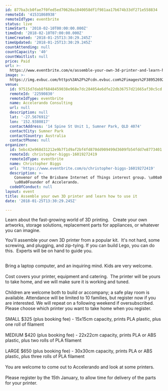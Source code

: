 ```yaml
---
id: 877ba3cb0fae7f0fed5ed70620a1040058df1f981aa17b674b33df271e558834
remoteId: '41531868938'
remoteIdType: eventbrite
status: live
timeStart: '2018-02-10T00:00:00.000Z'
timeEnd: '2018-02-10T07:00:00.000Z'
timeCreated: '2018-01-25T13:30:29.245Z'
timeUpdated: '2018-01-25T13:30:29.245Z'
countAttending: null
countCapacity: '40'
countWaitlist: null
price: Paid
url: >-
  https://www.eventbrite.com/e/assemble-your-own-3d-printer-and-learn-how-to-use-it-tickets-41531868938?aff=ebapi
image: >-
  https://img.evbuc.com/https%3A%2F%2Fcdn.evbuc.com%2Fimages%2F38952692%2F18174719667%2F1%2Foriginal.jpg?s=2a4900e18e13d95ab0eda93dd8900c9c
venue:
  id: 97515d7dab8f6848459038e968e7dc284054e6dfe22db36757d21665af30c5cd
  remoteId: '22590830'
  remoteIdType: eventbrite
  name: Accelerando Consulting
  url: null
  description: null
  lat: '-27.5676912'
  lon: '152.9380817'
  contactAddress: '14 Spine St Unit 1, Sumner Park, QLD 4074'
  contactCity: Sumner Park
  contactCountry: Australia
  contactPhone: null
organizer:
  id: 5ebc42e968d31212e9b7f1d9af2bf4fd870dd909499d3609fb54fdd7e8773401
  remoteId: christopher-biggs-16019272419
  remoteIdType: eventbrite
  name: Christopher Biggs
  url: 'https://www.eventbrite.com/o/christopher-biggs-16019272419'
  description: >-
    Convenor of the Brisbane Internet of Things interest group. \u00a0
    \u00a0Founder of Accelerando.
  codeOfConduct: null
layout: event
title: Assemble your own 3D printer and learn how to use it
date: '2018-01-25T13:30:29.245Z'

---
```

<P><SPAN></SPAN>Learn about the fast-growing world of 3D printing.   Create your own artworks, storage solutions, replacement parts for appliances, or whatever you can imagine.</P>
<P>You'll assemble your own 3D printer from a popular kit.  It's not hard, some screwing, and plugging, and zip-tying. If you can build Lego, you can do this.  Experts will be on hand to guide you.</P>
<P><BR><SPAN></SPAN><SPAN>Bring a laptop computer, and an inquiring mind. Kids are very welcome.</SPAN><BR><BR>Cost covers your printer, <SPAN>equipment and catering.  The printer will be yours to take home, and we will make sure it is working and tuned.</SPAN><BR><BR><SPAN>Children are welcome both to build or accompany; a safe play room is available. Attendance will be limited to 10 families, but register now if you are interested. We will repeat on a following weekend if oversubscribed. Please choose which printer you want to take home when you register.</SPAN><BR><BR><SPAN>SMALL $325 (plus booking fee) - 15x15cm capacity, prints PLA plastic, plus one roll of filament</SPAN><BR><BR><SPAN>MEDIUM $420 (plus booking fee) - 22x22cm capacity, prints PLA or ABS plastic, plus two rolls of PLA filament</SPAN><BR><BR><SPAN>LARGE $650 (plus booking fee) - 30x30cm capacity, prints PLA or ABS plastic, plus three rolls of PLA filament</SPAN><BR><BR><SPAN>You are welcome to come out to Accelerando and look at some printers.</SPAN><BR><BR><SPAN>Please register by the 15th January, to allow time for delivery of the parts for your printer.</SPAN></P>
